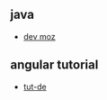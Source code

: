 ## java
- [dev moz](https://developer.mozilla.org/en-US/docs/Learn/JavaScript/Asynchronous)


## angular tutorial
- [tut-de](https://angular.de/artikel/angular-tutorial-deutsch/)
